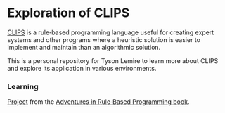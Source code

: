 # Exploration of CLIPS

[CLIPS](https://www.clipsrules.net/) is a rule‑based programming language useful for creating expert systems and other programs where a heuristic solution is easier to implement and maintain than an algorithmic solution.

This is a personal repository for Tyson Lemire to learn more about CLIPS and explore its application in various environments.

### Learning
[Project](./adventures_in_rules_based_programming) from the [Adventures in Rule‑Based Programming book](https://clipsrules.net/airbp.html).

